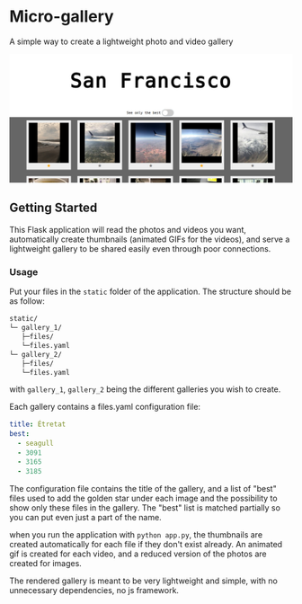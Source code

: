 # Micro-gallery

A simple way to create a lightweight photo and video gallery

![image](readme_src/image.jpg)

## Getting Started

This Flask application will read the photos and videos you want, automatically create thumbnails (animated GIFs for the videos), and serve a lightweight gallery to be shared easily even through poor connections.

### Usage

Put your files in the `static` folder of the application.
The structure should be as follow:

```
static/
└─ gallery_1/
   ├─files/
   └─files.yaml
└─ gallery_2/
   ├─files/
   └─files.yaml
```

with `gallery_1`, `gallery_2` being the different galleries you wish to create.

Each gallery contains a files.yaml configuration file:

```yaml
title: Étretat
best:
  - seagull
  - 3091
  - 3165
  - 3185
```

The configuration file contains the title of the gallery, and a list of "best" files used to add the golden star under each image and the possibility to show only these files in the gallery.
The "best" list is matched partially so you can put even just a part of the name.

when you run the application with `python app.py`, the thumbnails are created automatically for each file if they don't exist already. An animated gif is created for each video, and a reduced version of the photos are created for images.

The rendered gallery is meant to be very lightweight and simple, with no unnecessary dependencies, no js framework.

